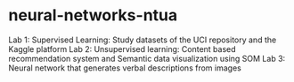 # neural-networks-ntua

Lab 1: Supervised Learning: Study datasets of the UCI repository and the Kaggle platform
Lab 2: Unsupervised learning: Content based recommendation system and Semantic data visualization using SOM
Lab 3:  Neural network that generates verbal descriptions from images
